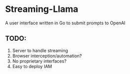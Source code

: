 # Streaming-Llama
A user interface written in Go to submit prompts to OpenAI

## TODO:
1. Server to handle streaming
2. Browser interception/automation?
3. No proprietary interfaces?
4. Easy to deploy IAM
